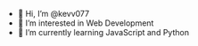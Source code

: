 - 👋 Hi, I’m @kevv077 
- 👀 I’m interested in Web Development 
- 🌱 I’m currently learning JavaScript and Python

<!---
kevv077/kevv077 is a ✨ special ✨ repository because its `README.md` (this file) appears on your GitHub profile.
You can click the Preview link to take a look at your changes.
--->
